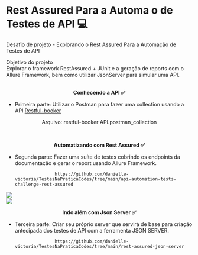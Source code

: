 # Rest Assured Para a Automa o de Testes de API 💻 
Desafio de projeto - Explorando o Rest Assured Para a Automação de Testes de API   

Objetivo do projeto   
Explorar o framework RestAssured + JUnit e a geração de reports com o Allure Framework, bem como utilizar JsonServer para simular uma API.     
<br/>
<b><p align = "center">Conhecendo a API ✅</p></b> 

- Primeira parte: Utilizar o Postman para fazer uma collection usando a API [Restful-booker](https://restful-booker.herokuapp.com/apidoc/index.html)    

 <p align = "center">Arquivo: restful-booker API.postman_collection</p>   
 <br/>
 <b><p align = "center">Automatizando com Rest Assured ✅</p></b>  
                       
 - Segunda parte: Fazer uma suíte de testes cobrindo os endpoints da documentação e gerar o report usando Allure Framework.
    
                      https://github.com/danielle-victoria/TestesNaPraticaCodes/tree/main/api-automation-tests-challenge-rest-assured
                      
![](https://github.com/danielle-victoria/Rest-Assured-Para-a-Automa-o-de-Testes-de-API/blob/main/Allure%20report%20(1).png)  
![](https://github.com/danielle-victoria/Rest-Assured-Para-a-Automa-o-de-Testes-de-API/blob/main/Allure%20report%20(2).png)
 <br/>
 <b><p align = "center">Indo além com Json Server ✅</p></b>                      
                      
 - Terceira parte: Criar seu próprio server que servirá de base para criação antecipada dos testes de API com a ferramenta JSON SERVER.
 
                      https://github.com/danielle-victoria/TestesNaPraticaCodes/tree/main/rest-assured-json-server



